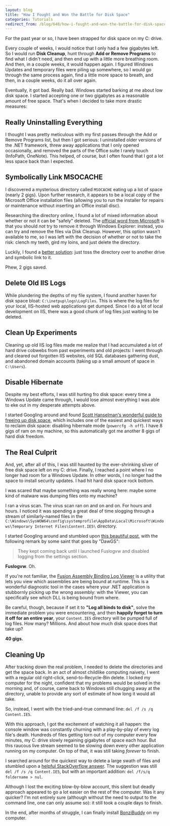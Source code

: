 ```yaml
---
layout: blog
title: "How I Fought and Won the Battle for Disk Space"
categories: Tutorials
redirect_from: /blog/640/how-i-fought-and-won-the-battle-for-disk-space
---
```


For the past year or so, I have been strapped for disk space on my C: drive.

Every couple of weeks, I would notice that I only had a few gigabytes left. So I would run **Disk Cleanup**, hunt through **Add or Remove Programs** to find what I didn't need, and then end up with a little more breathing room. And then, in a couple weeks, it would happen again. I figured Windows Updates and temporary files were piling up somewhere, so I would go through the same process again, find a little more space to breath, and then, in a couple weeks, do it all over again.

Eventually, it got bad. Really bad. Windows started barking at me about low disk space. I started accepting one or two gigabytes as a reasonable amount of free space. That's when I decided to take more drastic measures:

## Really Uninstalling Everything

I thought I was pretty meticulous with my first passes through the Add or Remove Programs list, but then I got serious: I uninstalled older versions of the .NET framework, threw away applications that I only opened occasionally, and removed the parts of the Office suite I rarely touch (InfoPath, OneNote). This helped, of course, but I often found that I got a lot less space back than I expected.

## Symbolically Link MSOCACHE

I discovered a mysterious directory called `MSOCACHE` eating up a lot of space (nearly 2 gigs). Upon further research, it appears to be a local copy of the Microsoft Office installation files (allowing you to run the installer for repairs or maintenance without inserting an Office install disc).

Researching the directory online, I found a lot of mixed information about whether or not it can be "safely" deleted. The [official word from Microsoft](http://support.microsoft.com/kb/825933) is that you should _not_ try to remove it through Windows Explorer: instead, you can try and remove the files via Disk Cleanup. However, this option wasn't available to me, so I was left with the decision of whether or not to take the risk: clench my teeth, gird my loins, and just delete the directory.

Luckily, I found a [better solution](http://superuser.com/questions/173807/how-do-i-move-msocache-to-another-drive): just toss the directory over to another drive and symbolic link to it.

Phew, 2 gigs saved.

## Delete Old IIS Logs

While plundering the depths of my file system, I found another haven for disk space bloat: `C:\inetpup\logs\LogFiles`. This is where the log files for your local, IIS-hosted web applications get dumped. Since I do a lot of local development on IIS, there was a good chunk of log files just waiting to be deleted.

## Clean Up Experiments

Cleaning up old IIS log files made me realize that I had accumulated a lot of hard drive cobwebs from past experiments and old projects: I went through and cleared out forgotten IIS websites, old SQL databases gathering dust, and abandoned domain accounts (taking up a small amount of space in `C:\Users`).

## Disable Hibernate

Despite my best efforts, I was still hurting fro disk space: every time a Windows Update came through, I would lose almost everything I was able to eke out in my desperate attempts above.

I started Googling around and found [Scott Hanselman's wonderful guide to freeing up disk space](http://www.hanselman.com/blog/GuideToFreeingUpDiskSpaceUnderWindows7.aspx), which includes one of the easiest and quickest ways to reclaim disk space: disabling hibernate mode (`powercfg -h off`). I have 8 gigs of ram on my machine, so this automatically got me another 8 gigs of hard disk freedom.

## The Real Culprit

And, yet, after all of this, I was still haunted by the ever-shrinking sliver of free disk space left on my C: drive. Finally, I reached a point where I no longer had room for a Windows Update. In other words, I no longer had the space to install security updates. I had hit hard disk space rock bottom.

I was scared that maybe something was really wrong here: maybe some kind of malware was dumping files onto my machine?

I ran a virus scan. The virus scan ran on and on and on. For hours and hours. I noticed it was spending a great deal of time slogging through a stream of similarly-named files in the `C:\Windows\SysWOW64\config\systemprofile\AppData\Local\Microsoft\Windows\Temporary Internet Files\Content.IE5\` directory.

I started Googling around and stumbled upon [this beautiful post](http://answers.microsoft.com/en-us/ie/forum/ie10-windows_7/internet-explorer-10-downloading-massive-number-of/1b51fbf8-9cc2-4ed2-a150-947d7e02bb5f?page=3), with the following remark by some saint that goes by "DawGS":

> They kept coming back until I launched Fuslogvw and disabled logging from the settings section.

**Fuslogvw**. Oh.

If you're not familiar, the [Fusion Assembly Binding Log Viewer](http://www.hanselman.com/blog/BackToBasicsUsingFusionLogViewerToDebugObscureLoaderErrors.aspx) is a utility that lets you view which assemblies are being bound at runtime. This is a wonderful diagnostic tool in the cases where your .NET application is stubbornly picking up the wrong assembly: with the Viewer, you can specifically see which DLL is being bound from where.

Be careful, though, because if set it to **"Log all binds to disk"**, solve the immediate problem you were encountering, and then **happily forget to turn it off for an entire year**, your `Content.IE5` directory will be pumped full of log files. How many? Millions. And about how much disk space does that take up?

**40 gigs.**

## Cleaning Up

After tracking down the real problem, I needed to delete the directories and get the space back. In an act of almost childlike computing naivety, I went with a regular old right-click, send-to-Recycle-Bin delete. I locked my computer for the night, confident that my problems would be solved in the morning and, of course, came back to Windows still chugging away at the directory, unable to provide any sort of estimate of how long it would all take.

So, instead, I went with the tried-and-true command line: `del /f /s /q Content.IE5`.

With this approach, I got the excitement of watching it all happen: the console window was constantly churning with a play-by-play of every log file's death. Hundreds of files getting torn out of my computer every few minutes, my C: drive slowly regaining gigabytes of space each hour. But this raucous live stream seemed to be slowing down every other application running on my computer. On top of that, it was still taking _forever_ to finish.

I searched around for the quickest way to delete a large swath of files and stumbled upon a [helpful StackOverflow answer](http://superuser.com/questions/19762/mass-deleting-files-in-windows/289399#289399). The suggestion was still `del /f /s /q Content.IE5`, but with an important addition: `del /f/s/q foldername > nul`.

Although I lost the exciting blow-by-blow account, this silent but deadly approach appeared to go a lot easier on the rest of the computer. Was it any quicker? I'm not entirely sure (although without the need to output to the command line, one can only assume so): it still took a couple days to finish.

In the end, after months of struggle, I can finally install [BonziBuddy](http://en.wikipedia.org/wiki/BonziBuddy) on my computer.
